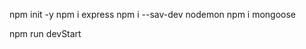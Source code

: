 <!-- Installed -->

npm init -y
npm i express
npm i --sav-dev nodemon
npm i mongoose

<!-- to run -->

npm run devStart
